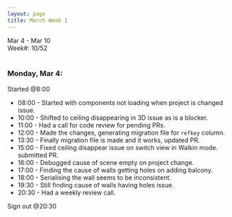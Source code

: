 ```yaml
---
layout: page
title: March Week 1
---
```


Mar 4 - Mar 10<br>
Week#: 10/52<br><br>

### Monday, Mar 4:

Started @8:00

- 08:00 - Started with components not loading when project is changed issue.
- 10:00 - Shifted to ceiling disappearing in 3D issue as is a blocker.
- 11:00 - Had a call for code review for pending PRs.
- 12:00 - Made the changes, generating migration file for `refkey` column.
- 13:30 - Finally migration file is made and it works, updated PR.
- 15:00 - Fixed ceiling disappear issue on switch view in Walkin mode. submitted PR.
- 16:00 - Debugged cause of scene empty on project change.
- 17:00 - Finding the cause of walls getting holes on adding balcony.
- 18:00 - Serialising the wall seems to be inconsistent.
- 19:30 - Still finding cause of walls having holes issue.
- 20:30 - Had a weekly review call.

Sign out @20:30